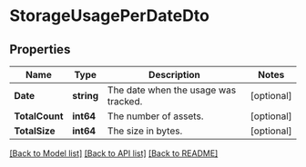 # StorageUsagePerDateDto

## Properties

Name | Type | Description | Notes
------------ | ------------- | ------------- | -------------
**Date** | **string** | The date when the usage was tracked. | [optional] 
**TotalCount** | **int64** | The number of assets. | [optional] 
**TotalSize** | **int64** | The size in bytes. | [optional] 

[[Back to Model list]](../README.md#documentation-for-models) [[Back to API list]](../README.md#documentation-for-api-endpoints) [[Back to README]](../README.md)


